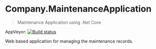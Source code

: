 # Company.MaintenanceApplication
> Maintenance Application using  .Net Core

AppVeyor: [![Build status](https://ci.appveyor.com/api/projects/status/fxukvjd7cablqck4?svg=true)](https://ci.appveyor.com/project/pksivanantham/company-maintenanceapplication)

Web based application for managing the maintenance records.

